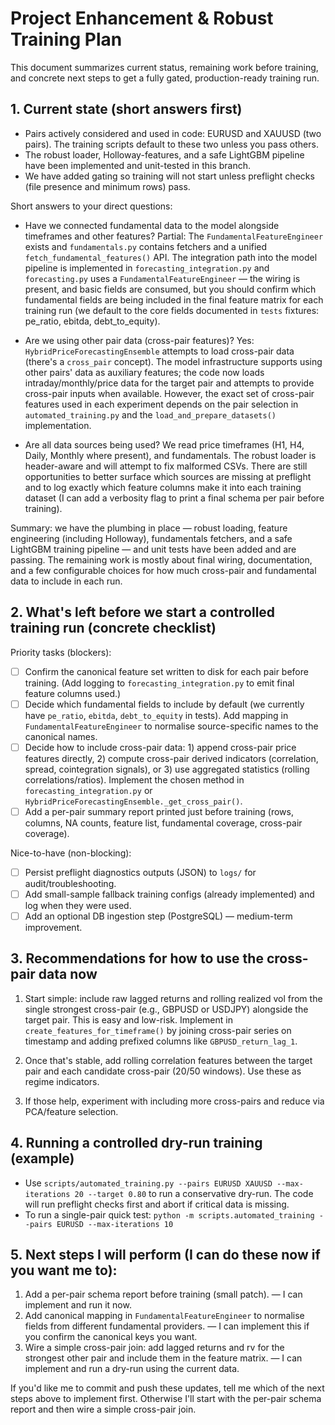 # Project Enhancement & Robust Training Plan

This document summarizes current status, remaining work before training, and concrete next steps to get a fully gated, production-ready training run.

## 1. Current state (short answers first)

- Pairs actively considered and used in code: EURUSD and XAUUSD (two pairs). The training scripts default to these two unless you pass others.
- The robust loader, Holloway-features, and a safe LightGBM pipeline have been implemented and unit-tested in this branch.
- We have added gating so training will not start unless preflight checks (file presence and minimum rows) pass.

Short answers to your direct questions:

- Have we connected fundamental data to the model alongside timeframes and other features? Partial: The `FundamentalFeatureEngineer` exists and `fundamentals.py` contains fetchers and a unified `fetch_fundamental_features()` API. The integration path into the model pipeline is implemented in `forecasting_integration.py` and `forecasting.py` uses a `FundamentalFeatureEngineer` — the wiring is present, and basic fields are consumed, but you should confirm which fundamental fields are being included in the final feature matrix for each training run (we default to the core fields documented in `tests` fixtures: pe_ratio, ebitda, debt_to_equity).

- Are we using other pair data (cross-pair features)? Yes: `HybridPriceForecastingEnsemble` attempts to load cross-pair data (there's a `cross_pair` concept). The model infrastructure supports using other pairs' data as auxiliary features; the code now loads intraday/monthly/price data for the target pair and attempts to provide cross-pair inputs when available. However, the exact set of cross-pair features used in each experiment depends on the pair selection in `automated_training.py` and the `load_and_prepare_datasets()` implementation.

- Are all data sources being used? We read price timeframes (H1, H4, Daily, Monthly where present), and fundamentals. The robust loader is header-aware and will attempt to fix malformed CSVs. There are still opportunities to better surface which sources are missing at preflight and to log exactly which feature columns make it into each training dataset (I can add a verbosity flag to print a final schema per pair before training).

Summary: we have the plumbing in place — robust loading, feature engineering (including Holloway), fundamentals fetchers, and a safe LightGBM training pipeline — and unit tests have been added and are passing. The remaining work is mostly about final wiring, documentation, and a few configurable choices for how much cross-pair and fundamental data to include in each run.

## 2. What's left before we start a controlled training run (concrete checklist)

Priority tasks (blockers):

- [ ] Confirm the canonical feature set written to disk for each pair before training. (Add logging to `forecasting_integration.py` to emit final feature columns used.)
- [ ] Decide which fundamental fields to include by default (we currently have `pe_ratio`, `ebitda`, `debt_to_equity` in tests). Add mapping in `FundamentalFeatureEngineer` to normalise source-specific names to the canonical names.
- [ ] Decide how to include cross-pair data: 1) append cross-pair price features directly, 2) compute cross-pair derived indicators (correlation, spread, cointegration signals), or 3) use aggregated statistics (rolling correlations/ratios). Implement the chosen method in `forecasting_integration.py` or `HybridPriceForecastingEnsemble._get_cross_pair()`.
- [ ] Add a per-pair summary report printed just before training (rows, columns, NA counts, feature list, fundamental coverage, cross-pair coverage).

Nice-to-have (non-blocking):

- [ ] Persist preflight diagnostics outputs (JSON) to `logs/` for audit/troubleshooting.
- [ ] Add small-sample fallback training configs (already implemented) and log when they were used.
- [ ] Add an optional DB ingestion step (PostgreSQL) — medium-term improvement.

## 3. Recommendations for how to use the cross-pair data now

1) Start simple: include raw lagged returns and rolling realized vol from the single strongest cross-pair (e.g., GBPUSD or USDJPY) alongside the target pair. This is easy and low-risk. Implement in `create_features_for_timeframe()` by joining cross-pair series on timestamp and adding prefixed columns like `GBPUSD_return_lag_1`.

2) Once that's stable, add rolling correlation features between the target pair and each candidate cross-pair (20/50 windows). Use these as regime indicators.

3) If those help, experiment with including more cross-pairs and reduce via PCA/feature selection.

## 4. Running a controlled dry-run training (example)

- Use `scripts/automated_training.py --pairs EURUSD XAUUSD --max-iterations 20 --target 0.80` to run a conservative dry-run. The code will run preflight checks first and abort if critical data is missing.
- To run a single-pair quick test: `python -m scripts.automated_training --pairs EURUSD --max-iterations 10`

## 5. Next steps I will perform (I can do these now if you want me to):

1) Add a per-pair schema report before training (small patch). — I can implement and run it now.
2) Add canonical mapping in `FundamentalFeatureEngineer` to normalise fields from different fundamental providers. — I can implement this if you confirm the canonical keys you want.
3) Wire a simple cross-pair join: add lagged returns and rv for the strongest other pair and include them in the feature matrix. — I can implement and run a dry-run using the current data.

If you'd like me to commit and push these updates, tell me which of the next steps above to implement first. Otherwise I'll start with the per-pair schema report and then wire a simple cross-pair join.